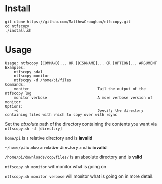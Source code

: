# Install

```
git clone https://github.com/MatthewCroughan/ntfscopy.git
cd ntfscopy
./install.sh
```

# Usage

```
Usage: ntfscopy [COMMAND]... OR [DISKNAME]... OR [OPTION]... ARGUMENT
Examples:
    ntfscopy sda1
    ntfscopy monitor
    ntfscopy -d /home/pi/files
Commands:
    monitor                               Tail the output of the ntfscopy log
    monitor verbose                       A more verbose version of monitor
Options:
    -d                                    Specify the directory containing files with which to copy over with rsync
```

Set the *absolute* path of the directory containing the contents you want via `ntfscopy.sh -d [directory]`

`home/pi` is a relative directory and is **invalid**

`~/home/pi` is also a relative directory and is **invalid**

`/home/pi/downloads/copyfiles/` is an absolute directory and is **valid**

`ntfscopy.sh monitor` will monitor what is going on

`ntfscopy.sh monitor verbose` will monitor what is going on in more detail.

